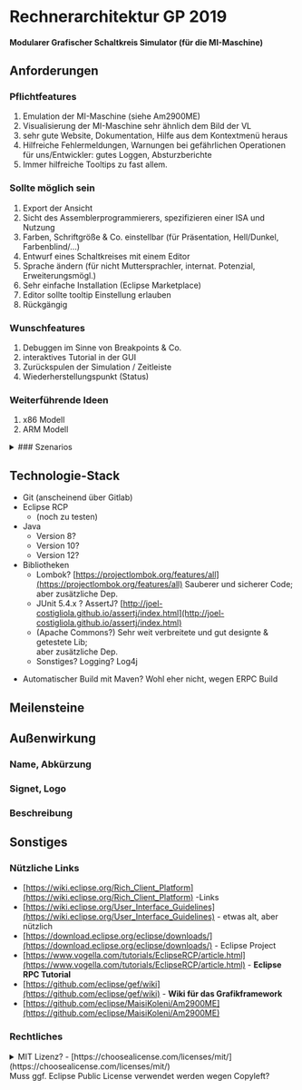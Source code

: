 # Rechnerarchitektur GP 2019
#### Modularer Grafischer Schaltkreis Simulator (für die MI-Maschine)

## Anforderungen

### Pflichtfeatures
1.  Emulation der MI-Maschine (siehe Am2900ME)
2.  Visualisierung der MI-Maschine sehr ähnlich dem Bild der VL
3.  sehr gute Website, Dokumentation, Hilfe aus dem Kontextmenü heraus
4.  Hilfreiche Fehlermeldungen, Warnungen bei gefährlichen Operationen  
    für uns/Entwickler: gutes Loggen, Absturzberichte
5.  Immer hilfreiche Tooltips zu fast allem.
    

### Sollte möglich sein
1.  Export der Ansicht
2.  Sicht des Assemblerprogrammierers, spezifizieren einer ISA und Nutzung
3.  Farben, Schriftgröße & Co. einstellbar (für Präsentation, Hell/Dunkel, Farbenblind/…)
4.  Entwurf eines Schaltkreises mit einem Editor
5.  Sprache ändern (für nicht Muttersprachler, internat. Potenzial, Erweiterungsmögl.)
6.  Sehr einfache Installation (Eclipse Marketplace)
7.  Editor sollte tooltip Einstellung erlauben
8.  Rückgängig
    

### Wunschfeatures
1.  Debuggen im Sinne von Breakpoints & Co.
2.  interaktives Tutorial in der GUI
3.  Zurückspulen der Simulation / Zeitleiste
4.  Wiederherstellungspunkt (Status)

### Weiterführende Ideen
1.  x86 Modell
2.  ARM Modell

<details><summary>
### Szenarios
</summary><p>
#### 1.
</p></details>

## Technologie-Stack
*   Git (anscheinend über Gitlab)
*   Eclipse RCP
    -  (noch zu testen)
*   Java
    -   Version 8?
    -   Version 10?
    -   Version 12?
*   Bibliotheken
    -   Lombok? [https://projectlombok.org/features/all](https://projectlombok.org/features/all)
	Sauberer und sicherer Code; aber zusätzliche Dep.
    -   JUnit 5.4.x ? AssertJ? [http://joel-costigliola.github.io/assertj/index.html](http://joel-costigliola.github.io/assertj/index.html)
    - (Apache Commons?)
    Sehr weit verbreitete und gut designte & getestete Lib;  
    aber zusätzliche Dep.
    - Sonstiges? Logging? Log4j
-   Automatischer Build mit Maven? Wohl eher nicht, wegen ERPC Build

## Meilensteine

## Außenwirkung
### Name, Abkürzung
### Signet, Logo
### Beschreibung

## Sonstiges
### Nützliche Links
- [https://wiki.eclipse.org/Rich_Client_Platform](https://wiki.eclipse.org/Rich_Client_Platform) -Links
- [https://wiki.eclipse.org/User_Interface_Guidelines](https://wiki.eclipse.org/User_Interface_Guidelines) - etwas alt, aber nützlich
- [https://download.eclipse.org/eclipse/downloads/](https://download.eclipse.org/eclipse/downloads/) - Eclipse Project
- [https://www.vogella.com/tutorials/EclipseRCP/article.html](https://www.vogella.com/tutorials/EclipseRCP/article.html) - **Eclipse RPC Tutorial**
- [https://github.com/eclipse/gef/wiki](https://github.com/eclipse/gef/wiki) - **Wiki für das Grafikframework**
- [https://github.com/eclipse/MaisiKoleni/Am2900ME](https://github.com/eclipse/MaisiKoleni/Am2900ME)

### Rechtliches
<details><summary>MIT Lizenz? - [https://choosealicense.com/licenses/mit/](https://choosealicense.com/licenses/mit/)</summary><p>

>MIT License
>
>Copyright (c) 2019 Christian Femers, Daniel Kirschten, Fabian Stemmler
>
> 
>
>Permission is hereby granted, free of charge, to any person obtaining a copy
>of this software and associated documentation files (the "Software"), to deal
>in the Software without restriction, including without limitation the rights
>to use, copy, modify, merge, publish, distribute, sublicense, and/or sell
>copies of the Software, and to permit persons to whom the Software is
>furnished to do so, subject to the following conditions:
>
>The above copyright notice and this permission notice shall be included in all
>copies or substantial portions of the Software.
>
>THE SOFTWARE IS PROVIDED "AS IS", WITHOUT WARRANTY OF ANY KIND, EXPRESS OR
>IMPLIED, INCLUDING BUT NOT LIMITED TO THE WARRANTIES OF MERCHANTABILITY,
>FITNESS FOR A PARTICULAR PURPOSE AND NONINFRINGEMENT. IN NO EVENT SHALL THE
>AUTHORS OR COPYRIGHT HOLDERS BE LIABLE FOR ANY CLAIM, DAMAGES OR OTHER
>LIABILITY, WHETHER IN AN ACTION OF CONTRACT, TORT OR OTHERWISE, ARISING FROM,
>OUT OF OR IN CONNECTION WITH THE SOFTWARE OR THE USE OR OTHER DEALINGS IN THE
>SOFTWARE.

</p></details>
Muss ggf. Eclipse Public License verwendet werden wegen Copyleft?
